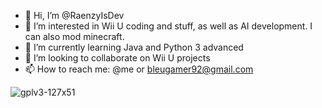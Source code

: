 - 👋 Hi, I’m @RaenzyIsDev
- 👀 I’m interested in Wii U coding and stuff, as well as AI development. I can also mod minecraft.
- 🌱 I’m currently learning Java and Python 3 advanced
- 💞️ I’m looking to collaborate on Wii U projects
- 📫 How to reach me: @me or bleugamer92@gmail.com

![gplv3-127x51](https://github.com/RaenzyIsDev/RaenzyIsDev/assets/132928035/c085e181-603f-43dc-a556-39147a2281ee)





<!---
RaenzyIsDev/RaenzyIsDev is a ✨ special ✨ repository because its `README.md` (this file) appears on your GitHub profile.
You can click the Preview link to take a look at your changes.
--->
